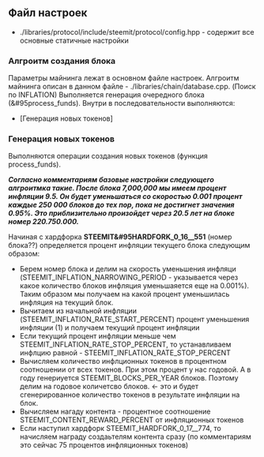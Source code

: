 ## Файл настроек
* ./libraries/protocol/include/steemit/protocol/config.hpp - содержит все основные статичные настройки
### Алгроитм создания блока
Параметры майнинга лежат в основном файле настроек. Алгроитм майнинга описан в данном файле - ./libraries/chain/database.cpp. (Поиск по INFLATION)
Выполняется генерация очередного блока (&#95process_funds).  Внутри в последовательности выполняются:
* [Генерация новых токенов]
### Генерация новых токенов
Выполняются операции создания новых токенов (функция process_funds). 

___Согласно комментариям базовые настройки следующего алгроитмка такие. После блока 7,000,000 мы имеем процент инфляции 9.5. Он будет уменьшаться со скоростью 0.001 процент каждые 250 000 блоков до тех пор, пока не достигнет значения 0.95%. Это приблизительно произойдет через 20.5 лет на блоке номер 220.750.000.___

Начиная с хардфорка __STEEMIT&#95HARDFORK_0_16__551__ (номер блока??) определяется процент инфляции текущего блока следующим образом:
* Берем номер блока и делим на скорость уменьшения инфляци (STEEMIT_INFLATION_NARROWING_PERIOD - указывается через какое количество блоков инфляция уменьшаяется еще на 0.001%). Таким образом мы получаем на какой процент уменьшилась инфляция на текущий блок.
* Вычитаем из начальной инфляции (STEEMIT_INFLATION_RATE_START_PERCENT) процент уменьшения инфляции (1) и получаем текущий процент инфляции
* Если текущий процент инфляции меньше чем STEEMIT_INFLATION_RATE_STOP_PERCENT, то устанавливаем инфлцию равной - STEEMIT_INFLATION_RATE_STOP_PERCENT
* Вычисляем количество инфлционных токенов в процентном соотношении от всех токенов. При этом процент у нас годовой. А в году генериуется STEEMIT_BLOCKS_PER_YEAR блоков. Поэтому делим на годовое количетсво блоков. <- это и будет сгенерированное количество токенов в результате инфляции на блок.
* Вычисляем нагаду контента - процентное соотношение STEEMIT_CONTENT_REWARD_PERCENT от инфляционных токенов 
* Если наступил хардфорк STEEMIT_HARDFORK_0_17__774, то начисляем награду создаьтелям контента сразу (по комментариям это сейчас 75 процентов инфляционных токенов)
